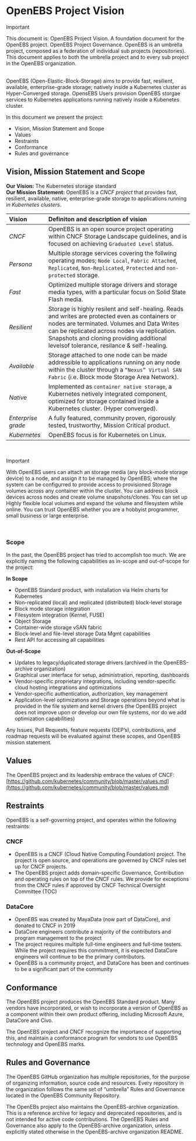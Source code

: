 # OpenEBS Project Vision
> [!Important]
> This document is: OpenEBS Project Vision. A foundation document for the OpenEBS project. OpenEBS Project Governance. OpenEBS is an umbrella project, composed as a federation of individual sub projects (repositories). This document applies to both the umbrella project and to every sub project in the OpenEBS organization.
<br>
OpenEBS (Open-Elastic-Block-Storage) aims to provide fast, resilient, available, enterprise-grade storage; natively inside a Kubernetes cluster as Hyper-Converged storage. OpensEBS Users provision OpenEBS storgae services to Kubernetes applications running natively inside a Kubenetes cluster. 

In this document we present the project:
* Vision, Mission Statement and Scope
* Values
* Restraints
* Conformance
* Rules and governance

## Vision, Mission Statement and Scope
**Our Vision:** The Kubernetes storage standard <BR>
**Our Mission Statement:** OpenEBS is a *CNCF project* that provides fast, resilient, available, native, enterprise-grade storage to applications running in *Kubernetes clusters*. 

| Vision | Definiton and description of vision     |
| :---       | :---                                    |
| *CNCF* | OpenEBS is an open source project operating within CNCF Storage Landscape guidelines, and is focused on achieving ```Graduated Level``` status.   |
| *Persona* | Multiple storage services covering the follwing operating modes; ```Node Local```, ```Fabric Attached```, ```Replicated```, ```Non-Replicated```, ```Protected``` and ```non-protected``` storage.  |
| *Fast* | Optimized multiple storage drivers and storage media types, with a particular focus on Solid State Flash media.  |
| *Resilient* | Storage is highly resilent and self-healing. Reads and writes are protected even as containers or nodes are terminated. Volumes and Data Writes can be replicated across nodes via replication. Snapshots and cloning providing additional levelsof tolerance,  resilance & self-healing. |
| *Available* | Storage attached to one node can be made addressible to applications running on any node within the cluster through a ```“Nexus” Virtual SAN Fabric``` (i.e. Block mode Storage Area Network). |
| *Native* | Implemented as ```container native storage```, a Kubernetes netively integrated component, optimized for storage contained inside a Kubernetes cluster. (Hyper converged). |
| *Enterprise grade* | A fully featured, community proven, rigorously tested, trustworthy, Mission Critical product. |
| *Kubernetes* | OpenEBS focus is for Kubernetes on Linux. |
<BR>

> [!IMPORTANT]
> With OpenEBS users can attach an storage media (any block-mode storage device) to a node, and assign it to be managed by OpenEBS; where the system can be configurred to provide access to provisioned Storage volumes across any container within the cluster. You can address block devices across nodes and create volume snapshots/clones. You can set up Highly flexible local volumes and expand the volume and filesystem while online. You can trust OpenEBS whether you are a hobbyist programmer, small business or large enterprise. 
<BR>

### Scope
In the past, the OpenEBS project has tried to accomplish too much. We are explicitly naming the following capabilities as in-scope and out-of-scope for the project:

**In Scope**
* OpenEBS Standard product, with installation via Helm charts for Kubernetes
* Non-replicated (local) and replicated (distributed) block-level storage
* Block mode storage integration
* Filesystem integration (Kernel, FUSE)
* Object Storage 
* Container-wide storage vSAN fabric
* Block-level and file-level storage Data Mgmt capabilities
* Rest API for accessing all capabilities

**Out-of-Scope**
* Updates to legacy/duplicated storage drivers (archived in the OpenEBS-archive organization)
* Graphical user interface for setup, administration, reporting, dashboards
* Vendor-specific proprietary integrations, including vendor-specific cloud hosting integrations and optimizations
* Vendor-specific authentication, authorization, key management
* Application-level optimizations and Storage operations beyond what is provided in the file system and kernel drivers (the OpenEBS project does not improve upon or develop our own file systems, nor do we add optimization capabilities)

Any Issues, Pull Requests, feature requests (OEP’s), contributions, and roadmap requests will be evaluated against these scopes, and OpenEBS mission statement.


## Values
The OpenEBS project and its leadership embrace the values of CNCF: [https://github.com/kubernetes/community/blob/master/values.md](https://github.com/kubernetes/community/blob/master/values.md)

## Restraints
OpenEBS is a self-governing project, and operates within the following restraints:

### CNCF
* OpenEBS is a CNCF (Cloud Native Computing Foundation) project. The project is open source, and operations are governed by CNCF rules set up for CNCF projects. 
* The OpenEBS project adds domain-specific Governance, Contribution and operating rules on top of the CNCF rules. We provide for exceptions from the CNCF rules if approved by CNCF Technical Oversight Committee (TOC)

### DataCore
* OpenEBS was created by MayaData (now part of DataCore), and donated to CNCF in 2019
* DataCore engineers contribute a majority of the contributors and program management to the project
* The project requires multiple full-time engineers and full-time testers. While the project requires this commitment, it is expected DataCore engineers will continue to be the primary contributors.
* OpenEBS is a community project, and DataCore has been and continues to be a significant part of the community 

## Conformance
The OpenEBS project produces the OpenEBS Standard product. Many vendors have incorporated, or wish to incorporate a version of OpenEBS as a component within their own product offering, including Microsoft Azure, DataCore and Civo. 

The OpenEBS project and CNCF recognize the importance of supporting this, and maintain a conformance program for vendors to use OpenEBS technology and OpenEBS marks.

## Rules and Governance
The OpenEBS GitHub organization has multiple repositories, for the purpose of organizing information, source code and resources. Every repository in the organization follows the same set of  “umbrella” Rules and Governance located in the OpenEBS Community Repository.

The OpenEBs project also maintains the OpenEBS-archive organization. This is a reference archive for legacy and deprecated repositories, and is not intended for active code contributions. The OpenEBS Rules and Governance also apply to the OpenEBS-archive organization, unless explicitly stated otherwise in the OpenEBS-archive organization README. 
